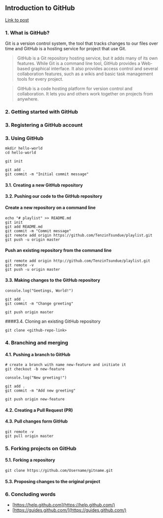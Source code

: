 ## Introduction to GitHub

[Link to post](https://www.notion.so/Introduction-to-GitHub-202af6f64bbd4299b15f238dcd09d2a7)

### 1. What is GitHub?
Git is a version control system, the tool that tracks changes to our files over time and GitHub is a hosting service for project that use Git.

>GitHub is a Git repository hosting service, but it adds many of its own features. While Git is a command line tool, GitHub provides a Web-based graphical interface. It also provides access control and several collaboration features, such as a wikis and basic task management tools for every project.

>GitHub is a code hosting platform for version control and collaboration. It lets you and others work together on projects from anywhere.

### 2. Getting started with GitHub

### 3. Registering a GitHub account

### 3. Using GitHub

```
mkdir hello-world
cd hello-world

git init

git add .
git commit -m "Initial commit message"
```

#### 3.1. Creating a new GitHub repository

#### 3.2. Pushing our code to the GitHub repository
#### Create a new repository on a command line
```
echo "# playlist" >> README.md
git init
git add README.md
git commit -m "Commit message"
git remote add origin https://github.com/TenzinTsundue/playlist.git
git push -u origin master
```

#### Push an existing repository from the command line
```
git remote add origin http://github.com/TenzinTsundue/playlist.git
git remote -v
git push -u origin master
```

#### 3.3. Making changes to the GitHub repository

```
console.log("Geetings, World!")

git add .
git commit -m "Change greeting"

git push origin master
```

####3.4. Cloning an existing GitHub repository
```
git clone <github-repo-link>
```

### 4. Branching and merging

#### 4.1. Pushing a branch to GitHub
```
# create a branch with name new-feature and initiate it
git checkout -b new-feature

console.log("New greeting!")

git add .
git commit -m "Add new greeting"

git push origin new-feature
```

#### 4.2. Creating a Pull Request (PR)

#### 4.3. Pull changes form GitHub
```
git remote -v
git pull origin master
```

### 5. Forking projects on GitHub

#### 5.1. Forking a repository
```
git clone https://github.com/Username/gitname.git
```

#### 5.3. Proposing changes to the original project

### 6. Concluding words
- [https://help.github.com](https://help.github.com/)
- [https://guides.github.com/](https://guides.github.com/)




